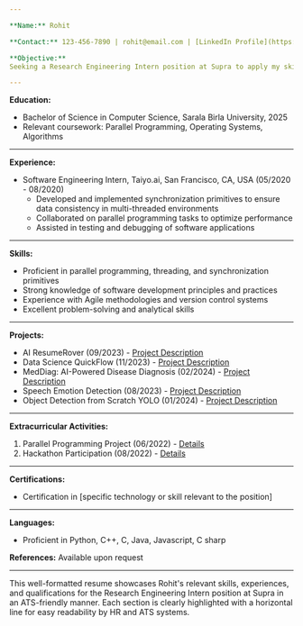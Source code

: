 ```yaml
---

**Name:** Rohit

**Contact:** 123-456-7890 | rohit@email.com | [LinkedIn Profile](https://www.linkedin.com/in/rohit)

**Objective:** 
Seeking a Research Engineering Intern position at Supra to apply my skills in parallel programming, threading, and synchronization primitives gained during my remote internship at Taiyo.ai.

---
```


**Education:**
- Bachelor of Science in Computer Science, Sarala Birla University, 2025
- Relevant coursework: Parallel Programming, Operating Systems, Algorithms

---

**Experience:**
- Software Engineering Intern, Taiyo.ai, San Francisco, CA, USA (05/2020 - 08/2020)
  - Developed and implemented synchronization primitives to ensure data consistency in multi-threaded environments
  - Collaborated on parallel programming tasks to optimize performance
  - Assisted in testing and debugging of software applications

---

**Skills:**
- Proficient in parallel programming, threading, and synchronization primitives
- Strong knowledge of software development principles and practices
- Experience with Agile methodologies and version control systems
- Excellent problem-solving and analytical skills

---

**Projects:**
- AI ResumeRover (09/2023) - [Project Description](https://www.projectlink.com)
- Data Science QuickFlow (11/2023) - [Project Description](https://www.projectlink.com)
- MedDiag: AI-Powered Disease Diagnosis (02/2024) - [Project Description](https://www.projectlink.com)
- Speech Emotion Detection (08/2023) - [Project Description](https://www.projectlink.com)
- Object Detection from Scratch YOLO (01/2024) - [Project Description](https://www.projectlink.com)

---

**Extracurricular Activities:**
1. Parallel Programming Project (06/2022) - [Details](https://www.projectlink.com)
2. Hackathon Participation (08/2022) - [Details](https://www.projectlink.com)

---

**Certifications:**
- Certification in [specific technology or skill relevant to the position]

---

**Languages:** 
- Proficient in Python, C++, C, Java, Javascript, C sharp

**References:** Available upon request

---

This well-formatted resume showcases Rohit's relevant skills, experiences, and qualifications for the Research Engineering Intern position at Supra in an ATS-friendly manner. Each section is clearly highlighted with a horizontal line for easy readability by HR and ATS systems.